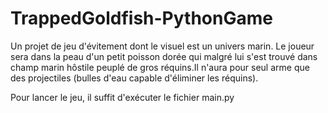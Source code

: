 # TrappedGoldfish-PythonGame
Un projet de jeu d'évitement dont le visuel est un univers marin.
Le joueur sera dans la peau d'un petit poisson dorée qui malgré lui s'est trouvé dans champ marin hôstile peuplé de gros réquins.Il n'aura pour seul arme que des projectiles (bulles d'eau capable d'éliminer les réquins).


Pour lancer le jeu, il suffit d'exécuter le fichier main.py

